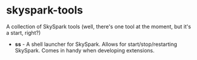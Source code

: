 # skyspark-tools

A collection of SkySpark tools (well, there's one tool at the moment, but it's a start, right?)

 * **ss** - A shell launcher for SkySpark. Allows for start/stop/restarting
            SkySpark. Comes in handy when developing extensions.
